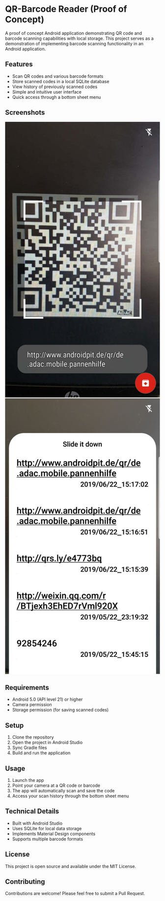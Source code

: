 # QR-Barcode Reader (Proof of Concept)

A proof of concept Android application demonstrating QR code and barcode scanning capabilities with local storage. This project serves as a demonstration of implementing barcode scanning functionality in an Android application.

## Features

- Scan QR codes and various barcode formats
- Store scanned codes in a local SQLite database
- View history of previously scanned codes
- Simple and intuitive user interface
- Quick access through a bottom sheet menu

## Screenshots

![Home Screen](/Screenshots/home.jpg?raw=true "Home Screen")
![Menu Scroll-Up](/Screenshots/menu.jpg?raw=true "Menu Scroll-Up")

## Requirements

- Android 5.0 (API level 21) or higher
- Camera permission
- Storage permission (for saving scanned codes)

## Setup

1. Clone the repository
2. Open the project in Android Studio
3. Sync Gradle files
4. Build and run the application

## Usage

1. Launch the app
2. Point your camera at a QR code or barcode
3. The app will automatically scan and save the code
4. Access your scan history through the bottom sheet menu

## Technical Details

- Built with Android Studio
- Uses SQLite for local data storage
- Implements Material Design components
- Supports multiple barcode formats

## License

This project is open source and available under the MIT License.

## Contributing

Contributions are welcome! Please feel free to submit a Pull Request.
